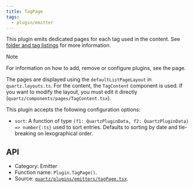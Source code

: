 ```yaml
---
title: TagPage
tags:
  - plugin/emitter
---
```


This plugin emits dedicated pages for each tag used in the content. See [folder and tag listings](docs/features/folder%20and%20tag%20listings.md) for more information.

> [!note]
> For information on how to add, remove or configure plugins, see the [](docs/configuration.md#Plugins|Configuration) page.

The pages are displayed using the `defaultListPageLayout` in `quartz.layouts.ts`. For the content, the `TagContent` component is used. If you want to modify the layout, you must edit it directly (`quartz/components/pages/TagContent.tsx`).

This plugin accepts the following configuration options:

- `sort`: A function of type `(f1: QuartzPluginData, f2: QuartzPluginData) => number{:ts}` used to sort entries. Defaults to sorting by date and tie-breaking on lexographical order.

## API

- Category: Emitter
- Function name: `Plugin.TagPage()`.
- Source: [`quartz/plugins/emitters/tagPage.tsx`](https://github.com/jackyzha0/quartz/blob/v4/quartz/plugins/emitters/tagPage.tsx).
